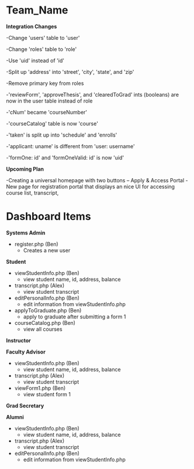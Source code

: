 # Team_Name

**Integration Changes**

-Change 'users' table to 'user'

-Change 'roles' table to 'role'

-Use 'uid' instead of 'id'

-Split up 'address' into 'street', 'city', 'state', and 'zip'

-Remove primary key from roles

-'reviewForm', 'approveThesis', and 'clearedToGrad' ints (booleans) are now in the user table instead of role

-'cNum' became 'courseNumber' 

-'courseCatalog' table is now 'course'

-'taken' is split up into 'schedule' and 'enrolls'

-'applicant: uname' is different from 'user: username'

-'formOne: id' and 'formOneValid: id' is now 'uid'


**Upcoming Plan**

-Creating a universal homepage with two buttons – Apply & Access Portal
-New page for registration portal that displays an nice UI for accessing course list, transcript, 

# Dashboard Items

**Systems Admin**

* register.php (Ben)
  * Creates a new user

**Student**

* viewStudentInfo.php (Ben)
  * view student name, id, address, balance
* transcript.php (Alex)
  * view student transcript
* editPersonalInfo.php (Ben)
  * edit information from viewStudentInfo.php
* applyToGraduate.php (Ben)
  * apply to graduate after submitting a form 1
* courseCatalog.php (Ben)
  * view all courses

  
**Instructor**

**Faculty Advisor**

* viewStudentInfo.php (Ben)
  * view student name, id, address, balance
* transcript.php (Alex)
  * view student transcript
* viewForm1.php (Ben)
  * view student form 1

**Grad Secretary**

**Alumni**

* viewStudentInfo.php (Ben)
  * view student name, id, address, balance
* transcript.php (Alex)
  * view student transcript
* editPersonalInfo.php (Ben)
  * edit information from viewStudentInfo.php


